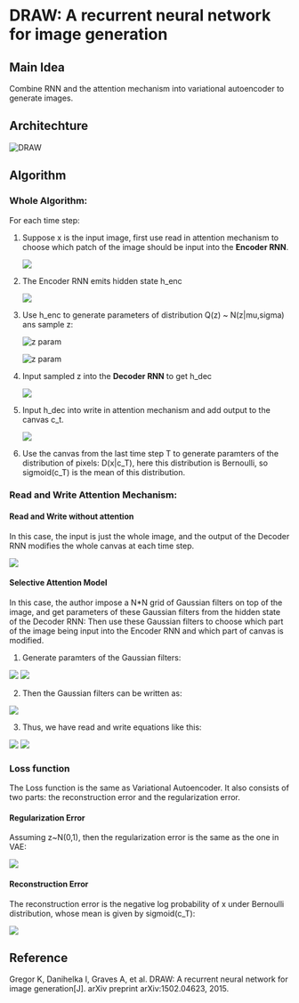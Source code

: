 # DRAW: A recurrent neural network for image generation

## Main Idea
Combine RNN and the attention mechanism into variational autoencoder to generate images.

## Architechture

  ![DRAW](https://raw.githubusercontent.com/sunshineatnoon/Paper-Collection/master/images/DRAW.png)

## Algorithm

### Whole Algorithm:
For each time step:
  1. Suppose x is the input image, first use read in attention mechanism to choose which patch of the image should be input into the **Encoder RNN**.
     
     ![](https://raw.githubusercontent.com/sunshineatnoon/Paper-Collection/master/images/DRAW/1.png)
  2. The Encoder RNN emits hidden state h_enc
     
     ![](https://raw.githubusercontent.com/sunshineatnoon/Paper-Collection/master/images/DRAW/2.png)
  3. Use h_enc to generate parameters of distribution Q(z) ~ N(z|mu,sigma) ans sample z:
     
     ![z param](https://raw.githubusercontent.com/sunshineatnoon/Paper-Collection/master/images/z_param.png)
     
     ![z param](https://raw.githubusercontent.com/sunshineatnoon/Paper-Collection/master/images/DRAW/3.png)
  4. Input sampled z into the **Decoder RNN** to get h_dec
     
     ![](https://raw.githubusercontent.com/sunshineatnoon/Paper-Collection/master/images/DRAW/4.png)
  5. Input h_dec into write in attention mechanism and add output to the canvas c_t.
     
     ![](https://raw.githubusercontent.com/sunshineatnoon/Paper-Collection/master/images/DRAW/5.png)
  6. Use the canvas from the last time step T to generate paramters of the distribution of pixels: D(x|c_T), here this distribution is Bernoulli, so sigmoid(c_T) is the mean of this distribution.
  
### Read and Write Attention Mechanism:
#### Read and Write without attention

In this case, the input is just the whole image, and the output of the Decoder RNN modifies the whole canvas at each time step.

![](https://raw.githubusercontent.com/sunshineatnoon/Paper-Collection/master/images/DRAW/6.png)

#### Selective Attention Model
In this case, the author impose a N*N grid of Gaussian filters on top of the image, and get parameters of these Gaussian filters from the hidden state of the Decoder RNN:
Then use these Gaussian filters to choose which part of the image being input into the Encoder RNN and which part of canvas is modified.

1. Generate paramters of the Gaussian filters:

  ![](https://raw.githubusercontent.com/sunshineatnoon/Paper-Collection/master/images/DRAW/7.png)
  ![](https://raw.githubusercontent.com/sunshineatnoon/Paper-Collection/master/images/DRAW/11.png)
  
2. Then the Gaussian filters can be written as:

  ![](https://raw.githubusercontent.com/sunshineatnoon/Paper-Collection/master/images/DRAW/8.png)
  
3. Thus, we have read and write equations like this:

  ![](https://raw.githubusercontent.com/sunshineatnoon/Paper-Collection/master/images/DRAW/9.png)
  ![](https://raw.githubusercontent.com/sunshineatnoon/Paper-Collection/master/images/DRAW/10.png)
  
### Loss function
The Loss function is the same as Variational Autoencoder. It also consists of two parts: the reconstruction error and the regularization error.

#### Regularization Error
Assuming z~N(0,1), then the regularization error is the same as the one in VAE:

![](https://raw.githubusercontent.com/sunshineatnoon/Paper-Collection/master/images/DRAW/12.png)

#### Reconstruction Error
The reconstruction error is the negative log probability of x under Bernoulli distribution, whose mean is given by sigmoid(c_T):

![](https://raw.githubusercontent.com/sunshineatnoon/Paper-Collection/master/images/DRAW/13.png)

## Reference
Gregor K, Danihelka I, Graves A, et al. DRAW: A recurrent neural network for image generation[J]. arXiv preprint arXiv:1502.04623, 2015.
